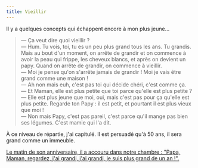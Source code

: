 ```yaml
---
title: Vieillir
---
```


Il y a quelques concepts qui échappent encore à mon plus jeune…

> — Ça veut dire quoi vieillir ?  
> — Hum. Tu vois, toi, tu es un peu plus grand tous les ans. Tu grandis. Mais au
> bout d'un moment, on arrête de grandir et on commence à avoir la peau qui
> frippe, les cheveux blancs, et après on devient un papy. Quand on arrête de
> grandir, on commence à vieillir.  
> — Moi je pense qu'on s'arrête jamais de grandir ! Moi je vais être grand comme
> une maison !  
> — Ah non mais euh, c'est pas toi qui décide chéri, c'est comme ça.  
> — Et Maman, elle est plus petite que toi parce qu'elle est plus petite ?  
> — Elle est plus jeune que moi, oui, mais c'est pas pour ça qu'elle est plus
> petite. Regarde ton Papy : il est petit, et pourtant il est plus vieux que moi
> !  
> — Non mais Papy, c'est pas pareil, c'est parce qu'il mange pas bien ses
> légumes. C'est mamie qui l'a dit.

À ce niveau de répartie, j'ai capitulé. Il est persuadé qu'à 50 ans, il sera
grand comme un immeuble.

<ins class="bloc" datetime="2017-06-07" title="Ajout du 7 juin 2017">Le matin de
son anniversaire, il a accouru dans notre chambre : "Papa, Maman, regardez, j'ai
grandi, j'ai grandi, je suis plus grand de un an !".</ins>
